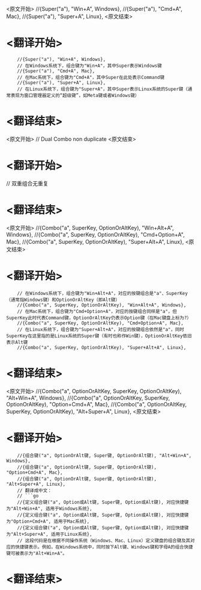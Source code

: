 
<原文开始>
		//{Super("a"), "Win+A", Windows},
		//{Super("a"), "Cmd+A", Mac},
		//{Super("a"), "Super+A", Linux},
<原文结束>

# <翻译开始>
		//{Super("a"), "Win+A", Windows},
		// 在Windows系统下，组合键为"Win+A"，其中Super表示Windows键
		//{Super("a"), "Cmd+A", Mac},
		// 在Mac系统下，组合键为"Cmd+A"，其中Super在此处表示Command键
		//{Super("a"), "Super+A", Linux},
		// 在Linux系统下，组合键为"Super+A"，其中Super表示Linux系统的Super键（通常表现为窗口管理器定义的“超级键”，如Meta键或者Windows键）
# <翻译结束>


<原文开始>
// Dual Combo non duplicate
<原文结束>

# <翻译开始>
// 双重组合无重复
# <翻译结束>


<原文开始>
		//{Combo("a", SuperKey, OptionOrAltKey), "Win+Alt+A", Windows},
		//{Combo("a", SuperKey, OptionOrAltKey), "Cmd+Option+A", Mac},
		//{Combo("a", SuperKey, OptionOrAltKey), "Super+Alt+A", Linux},
<原文结束>

# <翻译开始>
		// 在Windows系统下，组合键为"Win+Alt+A"，对应的按键组合是"a"、SuperKey（通常指Windows键）和OptionOrAltKey（即Alt键）
		//{Combo("a", SuperKey, OptionOrAltKey), "Win+Alt+A", Windows},
		// 在Mac系统下，组合键为"Cmd+Option+A"，对应的按键组合同样是"a"，但SuperKey此时代表Command键，OptionOrAltKey仍表示Option键（在Mac键盘上标为?）
		//{Combo("a", SuperKey, OptionOrAltKey), "Cmd+Option+A", Mac},
		// 在Linux系统下，组合键为"Super+Alt+A"，对应的按键组合依然是"a"，同时SuperKey在这里指的是Linux系统的Super键（有时也称作Win键），OptionOrAltKey依旧表示Alt键
		//{Combo("a", SuperKey, OptionOrAltKey), "Super+Alt+A", Linux},
# <翻译结束>


<原文开始>
		//{Combo("a", OptionOrAltKey, SuperKey, OptionOrAltKey), "Alt+Win+A", Windows},
		//{Combo("a", OptionOrAltKey, SuperKey, OptionOrAltKey), "Option+Cmd+A", Mac},
		//{Combo("a", OptionOrAltKey, SuperKey, OptionOrAltKey), "Alt+Super+A", Linux},
<原文结束>

# <翻译开始>
		//{组合键("a", OptionOrAlt键, Super键, OptionOrAlt键), "Alt+Win+A", Windows},
		//{组合键("a", OptionOrAlt键, Super键, OptionOrAlt键), "Option+Cmd+A", Mac},
		//{组合键("a", OptionOrAlt键, Super键, OptionOrAlt键), "Alt+Super+A", Linux},
		// 翻译成中文：
		// ```go
		//{定义组合键("a", Option或Alt键, Super键, Option或Alt键), 对应快捷键为"Alt+Win+A", 适用于Windows系统},
		//{定义组合键("a", Option或Alt键, Super键, Option或Alt键), 对应快捷键为"Option+Cmd+A", 适用于Mac系统},
		//{定义组合键("a", Option或Alt键, Super键, Option或Alt键), 对应快捷键为"Alt+Super+A", 适用于Linux系统},
		// 这段代码是在根据不同操作系统（Windows、Mac、Linux）定义键盘的组合键及其对应的快捷键表示。例如，在Windows系统中，同时按下Alt键、Windows键和字母A的组合快捷键可被表示为"Alt+Win+A"。
# <翻译结束>

